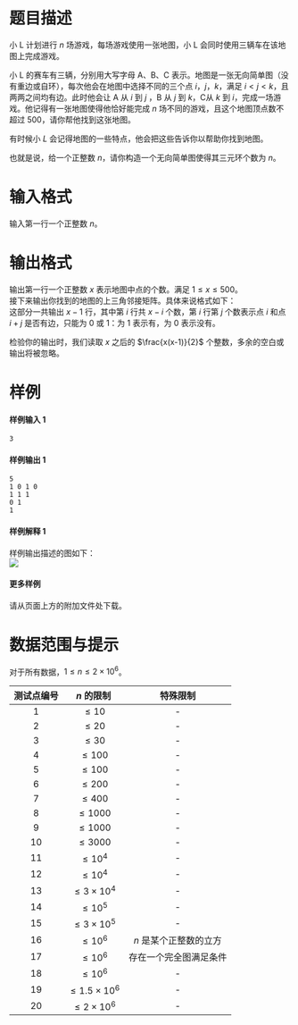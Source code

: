 
# 题目描述

小 L 计划进行 $n$ 场游戏，每场游戏使用一张地图，小 L 会同时使用三辆车在该地图上完成游戏。

小 L 的赛车有三辆，分别用大写字母 A、B、C 表示。地图是一张无向简单图（没有重边或自环），每次他会在地图中选择不同的三个点 $i$，$j$，$k$，满足 $i<j<k$，且两两之间均有边。此时他会让 A 从 $i$ 到 $j$ ，B 从 $j$ 到 $k$，C从 $k$ 到 $i$，完成一场游戏。他记得有一张地图使得他恰好能完成 $n$ 场不同的游戏，且这个地图顶点数不超过 $500$，请你帮他找到这张地图。

有时候小 $L$ 会记得地图的一些特点，他会把这些告诉你以帮助你找到地图。

也就是说，给一个正整数 $n$，请你构造一个无向简单图使得其三元环个数为 $n$。

# 输入格式

输入第一行一个正整数 $n$。

# 输出格式

输出第一行一个正整数 $x$ 表示地图中点的个数。满足 $1\le x\le 500$。  
接下来输出你找到的地图的上三角邻接矩阵。具体来说格式如下：  
这部分一共输出 $x-1$ 行，其中第 $i$ 行共 $x-i$ 个数，第 $i$ 行第 $j$ 个数表示点 $i$ 和点 $i+j$ 是否有边，只能为 $0$ 或 $1$：为 $1$ 表示有，为 $0$ 表示没有。

检验你的输出时，我们读取 $x$ 之后的 $\frac{x(x-1)}{2}$ 个整数，多余的空白或输出将被忽略。

# 样例

#### 样例输入 1
```plain
3
```

#### 样例输出 1
```plain
5
1 0 1 0
1 1 1
0 1
1
```

#### 样例解释 1
样例输出描述的图如下：  
![](/problem/1/testdata/download/p1.png)

#### 更多样例
请从页面上方的附加文件处下载。


# 数据范围与提示

对于所有数据，$1\le n\le 2\times 10^6$。

<!-- BEGIN: Migrated markdown table -->

| 测试点编号 | $n$ 的限制 | 特殊限制 |
|:-:|:-:|:-:|
| 1 | $\le 10$ | - |
| 2 | $\le 20$ | - |
| 3 | $\le 30$ | - |
| 4 | $\le 100$ | - |
| 5 | $\le 100$ | - |
| 6 | $\le 200$ | - |
| 7 | $\le 400$ | - |
| 8 | $\le 1000$ | - |
| 9 | $\le 1000$ | - |
| 10 | $\le 3000$ | - |
| 11 | $\le 10^4$ | - |
| 12 | $\le 10^4$ | - |
| 13 | $\le 3\times 10^4$ | - |
| 14 | $\le 10^5$ | - |
| 15 | $\le 3\times 10^5$ | - |
| 16 | $\le 10^6$ | $n$ 是某个正整数的立方 |
| 17 | $\le 10^6$ | 存在一个完全图满足条件 |
| 18 | $\le 10^6$ | - |
| 19 | $\le 1.5\times 10^6$ | - |
| 20 | $\le 2\times 10^6$ | - |

<!-- Migrated from original HTML table:
<table class='ui table'>
	<thead>
		<tr>
			<th style='text-align: center'> 测试点编号 </th>
			<th style='text-align: center'> $n$ 的限制 </th>
			<th style='text-align: center'> 特殊限制 </th>
		</tr>
	</thead>
	<tbody>
		<tr>
			<td style='text-align: center; border-right: rgba(34, 36, 38, 0.1) 1px solid;'>1</td>
			<td style='text-align: center; border-right: rgba(34, 36, 38, 0.1) 1px solid;'> $\le 10$ </td>
			<td style='text-align: center' rowspan='15'> - </td>
		</tr>
		<tr>
			<td style='text-align: center; border-right: rgba(34, 36, 38, 0.1) 1px solid;'>2</td>
			<td style='text-align: center; border-right: rgba(34, 36, 38, 0.1) 1px solid;'> $\le 20$ </td>
		</tr>
		<tr>
			<td style='text-align: center; border-right: rgba(34, 36, 38, 0.1) 1px solid;'>3</td>
			<td style='text-align: center; border-right: rgba(34, 36, 38, 0.1) 1px solid;'> $\le 30$ </td>
		</tr>
		<tr>
			<td style='text-align: center; border-right: rgba(34, 36, 38, 0.1) 1px solid;'>4</td>
			<td style='text-align: center; border-right: rgba(34, 36, 38, 0.1) 1px solid;' rowspan='2'> $\le 100$ </td>
		</tr>
		<tr>
			<td style='text-align: center; border-right: rgba(34, 36, 38, 0.1) 1px solid;'>5</td>
		</tr>
		<tr>
			<td style='text-align: center; border-right: rgba(34, 36, 38, 0.1) 1px solid;'>6</td>
			<td style='text-align: center; border-right: rgba(34, 36, 38, 0.1) 1px solid;'> $\le 200$ </td>
		</tr>
		<tr>
			<td style='text-align: center; border-right: rgba(34, 36, 38, 0.1) 1px solid;'>7</td>
			<td style='text-align: center; border-right: rgba(34, 36, 38, 0.1) 1px solid;'> $\le 400$ </td>
		</tr>
		<tr>
			<td style='text-align: center; border-right: rgba(34, 36, 38, 0.1) 1px solid;'>8</td>
			<td style='text-align: center; border-right: rgba(34, 36, 38, 0.1) 1px solid;' rowspan='2'> $\le 1000$ </td>
		</tr>
		<tr>
			<td style='text-align: center; border-right: rgba(34, 36, 38, 0.1) 1px solid;'>9</td>
		</tr>
		<tr>
			<td style='text-align: center; border-right: rgba(34, 36, 38, 0.1) 1px solid;'>10</td>
			<td style='text-align: center; border-right: rgba(34, 36, 38, 0.1) 1px solid;'> $\le 3000$ </td>
		</tr>
		<tr>
			<td style='text-align: center; border-right: rgba(34, 36, 38, 0.1) 1px solid;'>11</td>
			<td style='text-align: center; border-right: rgba(34, 36, 38, 0.1) 1px solid;' rowspan='2'> $\le 10^4$ </td>
		</tr>
		<tr>
			<td style='text-align: center; border-right: rgba(34, 36, 38, 0.1) 1px solid;'>12</td>
		</tr>
		<tr>
			<td style='text-align: center; border-right: rgba(34, 36, 38, 0.1) 1px solid;'>13</td>
			<td style='text-align: center; border-right: rgba(34, 36, 38, 0.1) 1px solid;'> $\le 3\times 10^4$ </td>
		</tr>
		<tr>
			<td style='text-align: center; border-right: rgba(34, 36, 38, 0.1) 1px solid;'>14</td>
			<td style='text-align: center; border-right: rgba(34, 36, 38, 0.1) 1px solid;'> $\le 10^5$ </td>
		</tr>
		<tr>
			<td style='text-align: center; border-right: rgba(34, 36, 38, 0.1) 1px solid;'>15</td>
			<td style='text-align: center; border-right: rgba(34, 36, 38, 0.1) 1px solid;'> $\le 3\times 10^5$ </td>
		</tr>
		<tr>
			<td style='text-align: center; border-right: rgba(34, 36, 38, 0.1) 1px solid;'>16</td>
			<td style='text-align: center; border-right: rgba(34, 36, 38, 0.1) 1px solid;' rowspan='3'> $\le 10^6$ </td>
			<td style='text-align: center'> $n$ 是某个正整数的立方 </td>
		</tr>
		<tr>
			<td style='text-align: center; border-right: rgba(34, 36, 38, 0.1) 1px solid;'>17</td>
			<td style='text-align: center'> 存在一个完全图满足条件 </td>
		</tr>
		<tr>
			<td style='text-align: center; border-right: rgba(34, 36, 38, 0.1) 1px solid;'>18</td>
			<td style='text-align: center' rowspan='3'> - </td>
		</tr>
		<tr>
			<td style='text-align: center; border-right: rgba(34, 36, 38, 0.1) 1px solid;'>19</td>
			<td style='text-align: center; border-right: rgba(34, 36, 38, 0.1) 1px solid;'> $\le 1.5\times 10^6$ </td>
		</tr>
		<tr>
			<td style='text-align: center; border-right: rgba(34, 36, 38, 0.1) 1px solid;'>20</td>
			<td style='text-align: center; border-right: rgba(34, 36, 38, 0.1) 1px solid;'> $\le 2\times 10^6$ </td>
		</tr>
	</tbody>
</table>
-->

<!-- END: Migrated markdown table -->

